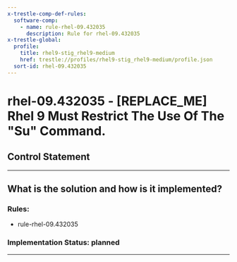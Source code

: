 ```yaml
---
x-trestle-comp-def-rules:
  software-comp:
    - name: rule-rhel-09.432035
      description: Rule for rhel-09.432035
x-trestle-global:
  profile:
    title: rhel9-stig_rhel9-medium
    href: trestle://profiles/rhel9-stig_rhel9-medium/profile.json
  sort-id: rhel-09.432035
---
```


# rhel-09.432035 - \[REPLACE_ME\] Rhel 9 Must Restrict The Use Of The "Su" Command.

## Control Statement

______________________________________________________________________

## What is the solution and how is it implemented?

<!-- For implementation status enter one of: implemented, partial, planned, alternative, not-applicable -->

<!-- Note that the list of rules under ### Rules: is read-only and changes will not be captured after assembly to JSON -->

<!-- Add control implementation description here for control: rhel-09.432035 -->

### Rules:

  - rule-rhel-09.432035

### Implementation Status: planned

______________________________________________________________________
